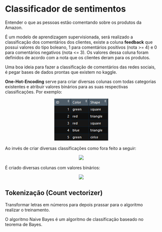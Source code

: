 # Classificador de sentimentos

Entender o que as pessoas estão comentando sobre os produtos da Amazon.

É um modelo de aprendizagem supervisionada, será realizado a classificação dos comentários dos clientes, existe a coluna **feedback** que possui valores do tipo boleano, 1 para comentários positivos (nota >= 4) e 0 para comentários negativos (nota <= 3). Os valores dessa coluna foram definidos de acordo com a nota que os clientes deram para os produtos.

Uma boa ideia para fazer a classificação de comentários das redes sociais, é pegar bases de dados prontas que existem no kaggle.

**One-Hot-Encoding** serve para criar diversas colunas com todas categorias existentes e atribuir valores binários para as suas respectivas classificações. Por exemplo:

<center>

![](/relacoes_publicas/images/img1.png)

</center>

Ao invés de criar diversas classificações como fora feito a seguir:

<center>

![](images/img2.png)

</center>

É criado diversas colunas com valores binários:

<center>

![](images/img3.png)

</center>

## Tokenização (Count vectorizer)

Transformar letras em números para depois prassar para o algoritmo realizar o treinamento.

O algoritmo Naive Bayes é um algoritmo de classificação baseado no teorema de Bayes.
